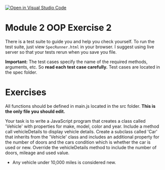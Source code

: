 [![Open in Visual Studio Code](https://classroom.github.com/assets/open-in-vscode-2e0aaae1b6195c2367325f4f02e2d04e9abb55f0b24a779b69b11b9e10269abc.svg)](https://classroom.github.com/online_ide?assignment_repo_id=15904125&assignment_repo_type=AssignmentRepo)
# Module 2 OOP Exercise 2

There is a test suite to guide you and help you check yourself. To run the test suite, just view `SpecRunner.html` in your browser. I suggest using live server so that your tests rerun when you save you file.

**Important:** The test cases specify the name of the required methods, arguments, etc. So **read each test case carefully.** Test cases are located in the spec folder.

# Exercises
All functions should be defined in main.js located in the src folder. **This is the only file you should edit.**

Your task is to write a JavaScript program that creates a class called 'Vehicle' with properties for make, model, color and year. Include a method call vehicleDetails to display vehicle details. Create a subclass called 'Car' that inherits from the 'Vehicle' class and includes an additional property for the number of doors and the cars condition which is whether the car is used or new. Override the vehicleDetails method to include the number of doors, mileage and used value.
- Any vehicle under 10,000 miles is considered new.
